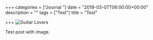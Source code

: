 +++
categories = ["Journal "]
date = "2019-03-07T06:00:00+00:00"
description = ""
tags = ["Test"]
title = "Test"

+++
![](img/v1552001406/img/0453AA70-B2F7-43BA-99C3-11A5188FA4E9.jpg "Guitar Lovers")

Test post with image.